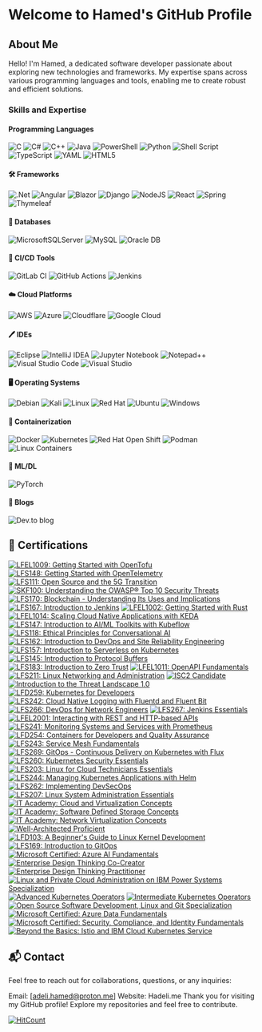 # Welcome to Hamed's GitHub Profile

## About Me

Hello! I'm Hamed, a dedicated software developer passionate about exploring new technologies and frameworks. My expertise spans across various programming languages and tools, enabling me to create robust and efficient solutions.

### Skills and Expertise

#### Programming Languages 

![C](https://img.shields.io/badge/c-%2300599C.svg?style=for-the-badge&logo=c&logoColor=white)
![C#](https://img.shields.io/badge/c%23-%23239120.svg?style=for-the-badge&logo=csharp&logoColor=white)
![C++](https://img.shields.io/badge/c++-%2300599C.svg?style=for-the-badge&logo=c%2B%2B&logoColor=white)
![Java](https://img.shields.io/badge/java-%23ED8B00.svg?style=for-the-badge&logo=openjdk&logoColor=white)
![PowerShell](https://img.shields.io/badge/PowerShell-%235391FE.svg?style=for-the-badge&logo=powershell&logoColor=white)
![Python](https://img.shields.io/badge/python-3670A0?style=for-the-badge&logo=python&logoColor=ffdd54)
![Shell Script](https://img.shields.io/badge/shell_script-%23121011.svg?style=for-the-badge&logo=gnu-bash&logoColor=white)
![TypeScript](https://img.shields.io/badge/typescript-%23007ACC.svg?style=for-the-badge&logo=typescript&logoColor=white)
![YAML](https://img.shields.io/badge/yaml-%23ffffff.svg?style=for-the-badge&logo=yaml&logoColor=151515)
![HTML5](https://img.shields.io/badge/html5-%23E34F26.svg?style=for-the-badge&logo=html5&logoColor=white)

#### 🛠️ Frameworks

![.Net](https://img.shields.io/badge/.NET-5C2D91?style=for-the-badge&logo=.net&logoColor=white)
![Angular](https://img.shields.io/badge/angular-%23DD0031.svg?style=for-the-badge&logo=angular&logoColor=white)
![Blazor](https://img.shields.io/badge/blazor-%235C2D91.svg?style=for-the-badge&logo=blazor&logoColor=white)
![Django](https://img.shields.io/badge/django-%23092E20.svg?style=for-the-badge&logo=django&logoColor=white)
![NodeJS](https://img.shields.io/badge/node.js-6DA55F?style=for-the-badge&logo=node.js&logoColor=white)
![React](https://img.shields.io/badge/react-%2320232a.svg?style=for-the-badge&logo=react&logoColor=%2361DAFB)
![Spring](https://img.shields.io/badge/spring-%236DB33F.svg?style=for-the-badge&logo=spring&logoColor=white)
![Thymeleaf](https://img.shields.io/badge/Thymeleaf-%23005C0F.svg?style=for-the-badge&logo=Thymeleaf&logoColor=white)

####  💾 Databases

![MicrosoftSQLServer](https://img.shields.io/badge/Microsoft%20SQL%20Server-CC2927?style=for-the-badge&logo=microsoft%20sql%20server&logoColor=white)
![MySQL](https://img.shields.io/badge/mysql-4479A1.svg?style=for-the-badge&logo=mysql&logoColor=white)
![Oracle DB](https://img.shields.io/badge/Oracle-F80000?style=for-the-badge&logo=oracle&logoColor=white)


#### 🚀 CI/CD Tools

![GitLab CI](https://img.shields.io/badge/gitlab%20ci-%23181717.svg?style=for-the-badge&logo=gitlab&logoColor=white)
![GitHub Actions](https://img.shields.io/badge/github%20actions-%232671E5.svg?style=for-the-badge&logo=githubactions&logoColor=white)
![Jenkins](https://img.shields.io/static/v1?style=for-the-badge&message=Jenkins&color=D24939&logo=Jenkins&logoColor=FFFFFF&label=)


#### ☁️ Cloud Platforms

![AWS](https://img.shields.io/badge/Amazon_AWS-232F3E?style=for-the-badge&logo=amazon-web-services&logoColor=white)
![Azure](https://img.shields.io/badge/Microsoft_Azure-0078D4?style=for-the-badge&logo=microsoft-azure&logoColor=white)
![Cloudflare](https://img.shields.io/badge/Cloudflare-F38020?style=for-the-badge&logo=Cloudflare&logoColor=white)
![Google Cloud](https://img.shields.io/badge/Google_Cloud-4285F4?style=for-the-badge&logo=google-cloud&logoColor=white)

#### 🖊️ IDEs

![Eclipse](https://img.shields.io/badge/Eclipse-FE7A16.svg?style=for-the-badge&logo=Eclipse&logoColor=white)
![IntelliJ IDEA](https://img.shields.io/badge/IntelliJIDEA-000000.svg?style=for-the-badge&logo=intellij-idea&logoColor=white)
![Jupyter Notebook](https://img.shields.io/badge/jupyter-%23FA0F00.svg?style=for-the-badge&logo=jupyter&logoColor=white)
![Notepad++](https://img.shields.io/badge/Notepad++-90E59A.svg?style=for-the-badge&logo=notepad%2b%2b&logoColor=black)
![Visual Studio Code](https://img.shields.io/badge/Visual%20Studio%20Code-0078d7.svg?style=for-the-badge&logo=visual-studio-code&logoColor=white)
![Visual Studio](https://img.shields.io/badge/Visual%20Studio-5C2D91.svg?style=for-the-badge&logo=visual-studio&logoColor=white)

#### 🖥️ Operating Systems

![Debian](https://img.shields.io/badge/Debian-D70A53?style=for-the-badge&logo=debian&logoColor=white)
![Kali](https://img.shields.io/badge/Kali-268BEE?style=for-the-badge&logo=kalilinux&logoColor=white)
![Linux](https://img.shields.io/badge/Linux-FCC624?style=for-the-badge&logo=linux&logoColor=black)
![Red Hat](https://img.shields.io/badge/Red%20Hat-EE0000?style=for-the-badge&logo=redhat&logoColor=white)
![Ubuntu](https://img.shields.io/badge/Ubuntu-E95420?style=for-the-badge&logo=ubuntu&logoColor=white)
![Windows](https://img.shields.io/badge/Windows-0078D6?style=for-the-badge&logo=windows&logoColor=white)

####  :whale: Containerization 

![Docker](https://img.shields.io/badge/docker-%230db7ed.svg?style=for-the-badge&logo=docker&logoColor=white)
![Kubernetes](https://img.shields.io/badge/kubernetes-%23326ce5.svg?style=for-the-badge&logo=kubernetes&logoColor=white)
![Red Hat Open Shift](https://img.shields.io/static/v1?style=for-the-badge&message=Red+Hat+Open+Shift&color=EE0000&logo=Red+Hat+Open+Shift&logoColor=FFFFFF&label=)
![Podman](https://img.shields.io/static/v1?style=for-the-badge&message=Podman&color=892CA0&logo=Podman&logoColor=FFFFFF&label=)
![Linux Containers](https://img.shields.io/static/v1?style=for-the-badge&message=Linux+Containers&color=333333&logo=Linux+Containers&logoColor=FFFFFF&label=)

#### 🤖 ML/DL 

![PyTorch](https://img.shields.io/badge/PyTorch-%23EE4C2C.svg?style=for-the-badge&logo=PyTorch&logoColor=white)

#### 📝 Blogs

![Dev.to blog](https://img.shields.io/badge/dev.to-0A0A0A?style=for-the-badge&logo=dev.to&logoColor=white)

## 🏅 Certifications

<!--START_SECTION:badges-->
[![LFEL1009: Getting Started with OpenTofu](https://images.credly.com/size/110x110/images/e05777b4-2eba-4421-9741-90547ac41d58/blob)](http://www.credly.com/badges/bab9530b-8f13-41a0-9adb-42c6c707ebfc "LFEL1009: Getting Started with OpenTofu")
[![LFS148: Getting Started with OpenTelemetry](https://images.credly.com/size/110x110/images/a13653a5-3902-4eb9-96ca-790f6b535d4e/blob)](http://www.credly.com/badges/30daaf68-97c8-4ade-9769-b2e9b0fe93ba "LFS148: Getting Started with OpenTelemetry")
[![LFS111: Open Source and the 5G Transition](https://images.credly.com/size/110x110/images/2a7254bb-1832-40aa-912a-7f85900f93ce/blob)](http://www.credly.com/badges/fc123d01-81c4-4aae-94d6-5d4d7f44103a "LFS111: Open Source and the 5G Transition")
[![SKF100: Understanding the OWASP® Top 10 Security Threats](https://images.credly.com/size/110x110/images/18d8c64f-cf68-4259-b0ef-2a116e9224f1/blob)](http://www.credly.com/badges/b83a94ff-b0ed-495c-a785-77c394d2c69a "SKF100: Understanding the OWASP® Top 10 Security Threats")
[![LFS170: Blockchain - Understanding Its Uses and Implications](https://images.credly.com/size/110x110/images/c0f9fdd5-b0f0-4d4a-b150-b7c01d9d1208/blob)](http://www.credly.com/badges/b9030c17-a3ff-46b8-a458-dccf0a2abf58 "LFS170: Blockchain - Understanding Its Uses and Implications")
[![LFS167: Introduction to Jenkins](https://images.credly.com/size/110x110/images/0f5127c3-639b-47f2-abca-01107591c639/blob)](http://www.credly.com/badges/a545ab8d-b553-4491-bbaa-9b439d4392a8 "LFS167: Introduction to Jenkins")
[![LFEL1002: Getting Started with Rust](https://images.credly.com/size/110x110/images/f0ea261a-b9b5-4451-810f-271943e2a6a9/blob)](http://www.credly.com/badges/cd8fd2c8-2d4b-4d3f-aed3-ef5471e24ce3 "LFEL1002: Getting Started with Rust")
[![LFEL1014: Scaling Cloud Native Applications with KEDA](https://images.credly.com/size/110x110/images/c35303ff-2b71-4f77-8fb2-c985c39dbf7f/blob)](http://www.credly.com/badges/2f43ea24-7961-4ded-a572-1470260160e2 "LFEL1014: Scaling Cloud Native Applications with KEDA")
[![LFS147: Introduction to AI/ML Toolkits with Kubeflow](https://images.credly.com/size/110x110/images/906144d4-60a6-467f-8b0f-006d4548844f/blob)](http://www.credly.com/badges/61f57804-dbbf-4dc5-bbc7-f50a1429b70c "LFS147: Introduction to AI/ML Toolkits with Kubeflow")
[![LFS118: Ethical Principles for Conversational AI](https://images.credly.com/size/110x110/images/d504af50-e3f2-4fc8-87bb-9d4452fb09f9/blob)](http://www.credly.com/badges/5b912b5a-172e-417e-aa52-a350a52ade67 "LFS118: Ethical Principles for Conversational AI")
[![LFS162: Introduction to DevOps and Site Reliability Engineering](https://images.credly.com/size/110x110/images/2397c05c-eb0e-4b08-be97-9e8261d43125/blob)](http://www.credly.com/badges/4f36502a-93a4-433a-ba4d-02cb7cfc4aea "LFS162: Introduction to DevOps and Site Reliability Engineering")
[![LFS157: Introduction to Serverless on Kubernetes](https://images.credly.com/size/110x110/images/3cdbeb68-f2c2-43e9-ad18-c97cb719c3b0/blob)](http://www.credly.com/badges/6cffe731-a64d-4e48-9adc-c7aa392a1d92 "LFS157: Introduction to Serverless on Kubernetes")
[![LFS145: Introduction to Protocol Buffers](https://images.credly.com/size/110x110/images/bd4f7858-39da-4504-b0a0-e9da488c260f/blob)](http://www.credly.com/badges/07e7d378-b36e-40cd-831c-dfc0421697a1 "LFS145: Introduction to Protocol Buffers")
[![LFS183: Introduction to Zero Trust](https://images.credly.com/size/110x110/images/030d09ff-a748-4dad-a76f-da3fc4d2c25b/blob)](http://www.credly.com/badges/1e32e0e3-da6c-4bc1-9d12-06a489d1a5e8 "LFS183: Introduction to Zero Trust")
[![LFEL1011: OpenAPI Fundamentals](https://images.credly.com/size/110x110/images/702cdbe4-2925-496b-a77f-96fdf90404a7/blob)](http://www.credly.com/badges/e8063aef-a388-4e17-8a60-b8048837e061 "LFEL1011: OpenAPI Fundamentals")
[![LFS211: Linux Networking and Administration](https://images.credly.com/size/110x110/images/619bc2a6-cc83-4c1a-a23e-a663e19541b5/image.png)](http://www.credly.com/badges/e9b0c745-bee5-4239-9b53-4b9e2374df38 "LFS211: Linux Networking and Administration")
[![ISC2 Candidate](https://images.credly.com/size/110x110/images/9180921d-4a13-429e-9357-6f9706a554f0/image.png)](http://www.credly.com/badges/4de3d89a-aa5b-4cdf-a037-5ed8343c0e0e "ISC2 Candidate")
[![Introduction to the Threat Landscape 1.0](https://images.credly.com/size/110x110/images/8395e492-f8aa-4617-a258-6c844f628fa2/image.png)](http://www.credly.com/badges/e83e7c96-cf52-4e5c-aff5-bacfae6fb9df "Introduction to the Threat Landscape 1.0")
[![LFD259: Kubernetes for Developers](https://images.credly.com/size/110x110/images/f906b6db-2dc5-4908-b27d-8f05beec8dad/blob)](http://www.credly.com/badges/ff29461d-e802-4220-a63a-183631691540 "LFD259: Kubernetes for Developers")
[![LFS242: Cloud Native Logging with Fluentd and Fluent Bit](https://images.credly.com/size/110x110/images/e4ec928d-6701-4f76-82e6-1ac5eeb241f3/blob)](http://www.credly.com/badges/02b88774-3801-4ac5-beab-7c91ffe58a7d "LFS242: Cloud Native Logging with Fluentd and Fluent Bit")
[![LFS266: DevOps for Network Engineers](https://images.credly.com/size/110x110/images/c5eadaed-566c-49ce-83cc-ea8ca4c101b6/LF_logobadge.png)](http://www.credly.com/badges/9e1d6d8b-abc8-40f4-a7fd-b9965554d6e7 "LFS266: DevOps for Network Engineers")
[![LFS267: Jenkins Essentials](https://images.credly.com/size/110x110/images/143ccc51-e60d-45ed-a636-f73f367182b2/blob)](http://www.credly.com/badges/64b51f06-d08f-4030-9c99-eb590e906374 "LFS267: Jenkins Essentials")
[![LFEL2001: Interacting with REST and HTTP-based APIs](https://images.credly.com/size/110x110/images/a9ce6c69-883e-4eb7-a2ca-cbc4ac7ad8fa/blob)](http://www.credly.com/badges/1c0e1e9d-5645-4f88-9d93-29397fd845a6 "LFEL2001: Interacting with REST and HTTP-based APIs")
[![LFS241: Monitoring Systems and Services with Prometheus](https://images.credly.com/size/110x110/images/d4e0cdf0-37a3-4acb-af20-4964477262ff/blob)](http://www.credly.com/badges/7df18c35-2ed1-4c03-8fe7-f4e2e6027c59 "LFS241: Monitoring Systems and Services with Prometheus")
[![LFD254: Containers for Developers and Quality Assurance](https://images.credly.com/size/110x110/images/cdfff820-b8fb-41c6-b9d9-0835f07cfbb6/blob)](http://www.credly.com/badges/30764356-11e8-4abd-9d49-1f9a3a428aab "LFD254: Containers for Developers and Quality Assurance")
[![LFS243: Service Mesh Fundamentals](https://images.credly.com/size/110x110/images/c4c83dc5-0b45-43d5-b06a-eb8b936455e4/blob)](http://www.credly.com/badges/7d2de53a-467b-43c1-9f65-f040d94cf9f1 "LFS243: Service Mesh Fundamentals")
[![LFS269: GitOps - Continuous Delivery on Kubernetes with Flux](https://images.credly.com/size/110x110/images/cdcfce9a-f96a-4622-a2d0-f75aaaf67a0b/blob)](http://www.credly.com/badges/ca95c443-6929-48cd-ac57-c2c5dd7199df "LFS269: GitOps - Continuous Delivery on Kubernetes with Flux")
[![LFS260: Kubernetes Security Essentials](https://images.credly.com/size/110x110/images/64043a05-7529-4e32-8171-688361d12bae/blob)](http://www.credly.com/badges/6853e284-b7c0-4ff9-9e9d-595e48fbe9e0 "LFS260: Kubernetes Security Essentials")
[![LFS203: Linux for Cloud Technicians Essentials](https://images.credly.com/size/110x110/images/8a050055-1c59-40ef-b810-a3139ede6b63/blob)](http://www.credly.com/badges/464a0a13-d6c1-4853-bd66-e7446e74b00f "LFS203: Linux for Cloud Technicians Essentials")
[![LFS244: Managing Kubernetes Applications with Helm](https://images.credly.com/size/110x110/images/ce2db59e-f0f3-459f-b3e9-e2b29abd41e3/blob)](http://www.credly.com/badges/61d745f1-41cc-4697-a192-e5516aa55706 "LFS244: Managing Kubernetes Applications with Helm")
[![LFS262: Implementing DevSecOps](https://images.credly.com/size/110x110/images/66d874f8-9fe7-4edd-91e3-58a5e311c4fa/blob)](http://www.credly.com/badges/3d41b150-7c61-4707-9c93-cf932d90e574 "LFS262: Implementing DevSecOps")
[![LFS207: Linux System Administration Essentials](https://images.credly.com/size/110x110/images/b9a64860-cb15-42fe-9c9b-99114021473a/blob)](http://www.credly.com/badges/cc257cff-e8de-465c-846e-6d871bf63f42 "LFS207: Linux System Administration Essentials")
[![IT Academy: Cloud and Virtualization Concepts](https://images.credly.com/size/110x110/images/8ca28f8d-5ac0-49d7-b783-608cd4a61072/image.png)](http://www.credly.com/badges/7cf0a38a-6a43-4f04-8593-8c55b13e8e75 "IT Academy: Cloud and Virtualization Concepts")
[![IT Academy: Software Defined Storage Concepts](https://images.credly.com/size/110x110/images/8402299b-f265-4a94-bfea-08fc925e7d0b/image.png)](http://www.credly.com/badges/26bd4d6c-2819-478d-a05c-b0a5db5a276b "IT Academy: Software Defined Storage Concepts")
[![IT Academy: Network Virtualization Concepts](https://images.credly.com/size/110x110/images/930cc3e4-8a2e-41ae-84b8-40fcf471f786/image.png)](http://www.credly.com/badges/a35d34df-851d-4880-8a1b-aa88aa5cae23 "IT Academy: Network Virtualization Concepts")
[![Well-Architected Proficient](https://images.credly.com/size/110x110/images/b870667f-00a3-48d7-b988-9c02b441b883/image.png)](http://www.credly.com/badges/990bcad1-3115-414d-99ce-97253b4b883c "Well-Architected Proficient")
[![LFD103: A Beginner's Guide to Linux Kernel Development](https://images.credly.com/size/110x110/images/c6d2f560-62c8-4b89-a825-aa982fdafed7/blob)](http://www.credly.com/badges/ec0c9b8b-78e4-480d-8add-a295cf8abbcf "LFD103: A Beginner's Guide to Linux Kernel Development")
[![LFS169: Introduction to GitOps](https://images.credly.com/size/110x110/images/032a65da-a036-4d05-ad80-8fc1274363ab/blob)](http://www.credly.com/badges/ffa48e86-884b-4acc-8eb3-1e018a0d2bd9 "LFS169: Introduction to GitOps")
[![Microsoft Certified: Azure AI Fundamentals](https://images.credly.com/size/110x110/images/4136ced8-75d5-4afb-8677-40b6236e2672/azure-ai-fundamentals-600x600.png)](http://www.credly.com/badges/6731ee5f-e9bb-457b-967a-518bbf5fdb22 "Microsoft Certified: Azure AI Fundamentals")
[![Enterprise Design Thinking Co-Creator](https://images.credly.com/size/110x110/images/2700b813-82b8-4232-9b36-5dcd5cd24584/Badges_v8-08_Co-Creator.png)](http://www.credly.com/badges/e7903537-4251-4795-a4ed-083087f88cca "Enterprise Design Thinking Co-Creator")
[![Enterprise Design Thinking Practitioner](https://images.credly.com/size/110x110/images/bc08972c-3c7d-4b99-82a0-c94bcca36674/Badges_v8-07_Practitioner.png)](http://www.credly.com/badges/34ed153d-b3ec-4408-88a9-239c4af8b3bb "Enterprise Design Thinking Practitioner")
[![Linux and Private Cloud Administration on IBM Power Systems Specialization](https://images.credly.com/size/110x110/images/aa6b6ee5-07b1-43f7-aad6-87ab946036ce/Linux_and_Private_Cloud_on_IBM_Systems_Specialization.png)](http://www.credly.com/badges/b41c5792-7572-46d2-8483-c87258bb0322 "Linux and Private Cloud Administration on IBM Power Systems Specialization")
[![Advanced Kubernetes Operators](https://images.credly.com/size/110x110/images/711b1833-527f-44c1-bece-67c570e480b9/blob)](http://www.credly.com/badges/95450b79-e539-4b82-b0d9-91e909a7499a "Advanced Kubernetes Operators")
[![Intermediate Kubernetes Operators](https://images.credly.com/size/110x110/images/49173e9c-a2ac-4c0f-aae9-e36fd1994413/blob)](http://www.credly.com/badges/cfb58ee9-9f6e-457b-92a8-02fb358532a5 "Intermediate Kubernetes Operators")
[![Open Source Software Development, Linux and Git Specialization](https://images.credly.com/size/110x110/images/a8e890b4-d484-4e04-b521-fba516a8c3cd/coursera-specialization-badge.png)](http://www.credly.com/badges/fbbcdb7d-f832-4830-8eb7-518de343ad87 "Open Source Software Development, Linux and Git Specialization")
[![Microsoft Certified: Azure Data Fundamentals](https://images.credly.com/size/110x110/images/70eb1e3f-d4de-4377-a062-b20fb29594ea/azure-data-fundamentals-600x600.png)](http://www.credly.com/badges/d179ef3c-725d-4be9-a644-62503811f5b1 "Microsoft Certified: Azure Data Fundamentals")
[![Microsoft Certified: Security, Compliance, and Identity Fundamentals](https://images.credly.com/size/110x110/images/fc1352af-87fa-4947-ba54-398a0e63322e/security-compliance-and-identity-fundamentals-600x600.png)](http://www.credly.com/badges/793640f5-99f5-445e-8d77-9fbbe527f402 "Microsoft Certified: Security, Compliance, and Identity Fundamentals")
[![Beyond the Basics: Istio and IBM Cloud Kubernetes Service](https://images.credly.com/size/110x110/images/1cbf0444-1752-4ac8-b43c-3389004bec2a/blob)](http://www.credly.com/badges/05d4a310-82bd-429f-9147-675147c7ba71 "Beyond the Basics: Istio and IBM Cloud Kubernetes Service")
<!--END_SECTION:badges-->

## 📬 Contact
Feel free to reach out for collaborations, questions, or any inquiries:

Email: [adeli.hamed@proton.me]
Website: Hadeli.me
Thank you for visiting my GitHub profile! Explore my repositories and feel free to contribute.



  [![HitCount](https://hits.dwyl.com/hamed0406/hamed0406.svg?style=flat-square)](http://hits.dwyl.com/hamed0406/hamed0406)


